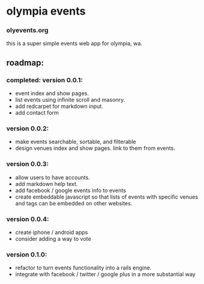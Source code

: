 # olympia events
### olyevents.org

this is a super simple events web app for olympia, wa.  

## roadmap:

### completed: version 0.0.1:
- event index and show pages.  
- list events using infinite scroll and masonry.
- add redcarpet for markdown input.
- add contact form

### version 0.0.2:
- make events searchable, sortable, and filterable
- design venues index and show pages. link to them from events.

### version 0.0.3:  
- allow users to have accounts.
- add markdown help text.
- add facebook / google events info to events
- create embeddable javascript so that lists of events with specific venues and tags can be embedded on other websites. 

### version 0.0.4:
- create iphone / android apps
- consider adding a way to vote

### version 0.1.0:  
- refactor to turn events functionality into a rails engine.
- integrate with facebook / twitter / google plus in a more substantial way